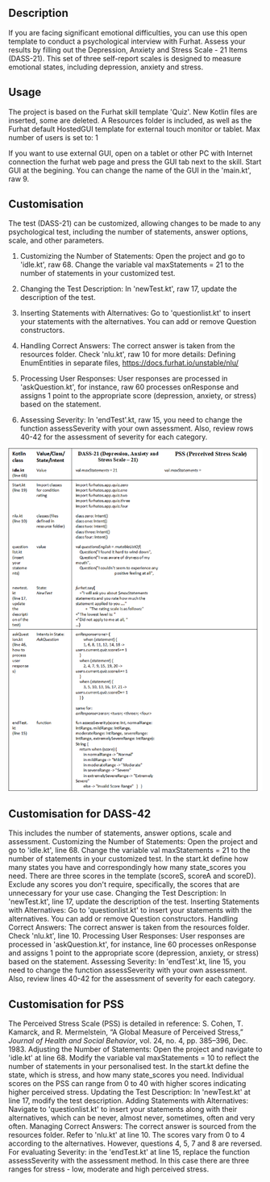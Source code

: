 ## Description
If you are facing significant emotional difficulties, you can use this open template to conduct a psychological interview with Furhat. Assess your results by filling out the Depression, Anxiety and Stress Scale - 21 Items (DASS-21). This set of three self-report scales is designed to measure emotional states, including depression, anxiety and stress.


## Usage
The project is based on the Furhat skill template 'Quiz'. New Kotlin files are inserted, some are deleted. A Resources folder is included, as well as the Furhat default HostedGUI template for external touch monitor or tablet.
Max number of users is set to: 1

If you want to use external GUI, open on a tablet or other PC with Internet connection the furhat web page and press the GUI tab next to the skill. Start GUI at the begining.
You can change the name of the GUI in the 'main.kt', raw 9.

## Customisation
The test (DASS-21) can be customized, allowing changes to be made to any psychological test, including the number of statements, answer options, scale, and other parameters.

1. Customizing the Number of Statements:
Open the project and go to 'idle.kt', raw 68.
Change the variable val maxStatements = 21 to the number of statements in your customized test.

2. Changing the Test Description:
In 'newTest.kt', raw 17, update the description of the test.

3. Inserting Statements with Alternatives:
Go to 'questionlist.kt' to insert your statements with the alternatives. You can add or remove Question constructors.

4. Handling Correct Answers:
The correct answer is taken from the resources folder. Check 'nlu.kt', raw 10 for more details: Defining EnumEntities in separate files, https://docs.furhat.io/unstable/nlu/

5. Processing User Responses:
User responses are processed in 'askQuestion.kt', for instance, raw 60 processes onResponse<one> and assigns 1 point to the appropriate score (depression, anxiety, or stress) based on the statement.

6. Assessing Severity:
In 'endTest'.kt, raw 15, you need to change the function assessSeverity with your own assessment. Also, review rows 40-42 for the assessment of severity for each category.


![customizing of the open-template to fit different question structures and evaluation criteria in source code. (a) Original code in GitHub for DASS-21. (b) Customized code for PSS.](cust.png)

## Customisation for DASS-42
This includes the number of statements, answer options, scale and assessment. Customizing the Number of Statements: Open the project and go to 'idle.kt', line 68. Change the variable val maxStatements = 21 to the number of statements in your customized test. In the start.kt define how many states you have and correspondingly how many state_scores you need. There are three scores in the template (scoreS, scoreA and scoreD). Exclude any scores you don't require, specifically, the scores that are unnecessary for your use case. Changing the Test Description: In 'newTest.kt', line 17, update the description of the test. Inserting Statements with Alternatives: Go to 'questionlist.kt' to insert your statements with the alternatives. You can add or remove Question constructors. Handling Correct Answers: The correct answer is taken from the resources folder. Check 'nlu.kt', line 10. Processing User Responses: User responses are processed in 'askQuestion.kt', for instance, line 60 processes onResponse and assigns 1 point to the appropriate score (depression, anxiety, or stress) based on the statement. Assessing Severity: In 'endTest'.kt, line 15, you need to change the function assessSeverity with your own assessment. Also, review lines 40-42 for the assessment of severity for each category.

## Customisation for PSS
The Perceived Stress Scale (PSS) is detailed in reference: S. Cohen, T. Kamarck, and R. Mermelstein, “A Global Measure of Perceived Stress,” *Journal of Health and Social Behavior*, vol. 24, no. 4, pp. 385–396, Dec. 1983. 
Adjusting the Number of Statements: Open the project and navigate to 'idle.kt' at line 68. Modify the variable val maxStatements = 10 to reflect the number of statements in your personalised test. In the start.kt define the state, which is stress, and how many state_scores you need. Individual scores on the PSS can range from 0 to 40 with higher scores indicating higher perceived stress. Updating the Test Description: In 'newTest.kt' at line 17, modify the test description. Adding Statements with Alternatives: Navigate to 'questionlist.kt' to insert your statements along with their alternatives, which can be never, almost never, sometimes, often and very often. Managing Correct Answers: The correct answer is sourced from the resources folder. Refer to 'nlu.kt' at line 10. The scores vary from 0 to 4 according to the alternatives. However, questions 4, 5, 7 and 8 are reversed. For evaluating Severity: in the 'endTest.kt' at line 15, replace the function assessSeverity with the assessment method. In this case there are three ranges for stress - low, moderate and high perceived stress.
